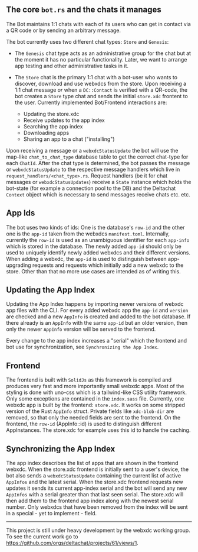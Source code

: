 
## The core `bot.rs` and the chats it manages 

The Bot maintains 1:1 chats with each of its users 
who can get in contact via a QR code or by sending an arbitrary message. 

The bot currently uses two different chat types: `Store` and `Genesis`: 

- The `Genesis` chat type acts as an administrative group for the chat 
  but at the moment it has no particular functionality. 
  Later, we want to arrange app testing and other administrative tasks in it. 

- The `Store` chat is the primary 1:1 chat with a bot-user 
  who wants to discover, download and use webxdcs from the store.
  Upon receiving a 1:1 chat message _or_ when a `DC::Contact` is verified with a QR-code, 
  the bot creates a `Store` type chat and sends the initial `store.xdc` frontent to the user. 
  Currently implemented Bot/Frontend interactions are: 

    - Updating the store.xdc
    - Receive updates to the app index
    - Searching the app index 
    - Downloading apps
    - Sharing an app to a chat ("installing") 

Upon receiving a message or a `webxdcStatusUpdate` the bot will use 
the map-like `chat_to_chat_type` database table 
to get the correct chat-type for each `ChatId`. 
After the chat type is determined, the bot passes the message or `webxdcStatusUpdate` 
to the respective message handlers which live in `request_handlers/<chat_type>.rs`. 
Request handlers (be it for chat messages or `webxdcStatusUpdates`)
receive a `State` instance which holds the bot-state (for example a connection pool to the DB)
and the Deltachat `Context` object which is necessary to send messages receive chats etc. etc.

## App Ids

The bot uses two kinds of ids: One is the database's `row-id` and the other one is the `app-id` 
taken from the webxdcs `manifest.toml`. Internally, currently the `row-id` is used 
as an unambiguous identifier for each `app-info` which is stored in the database. 
The newly added `app-id` should only be used to uniquely identify newly added webxdcs and their 
different versions. When adding a webxdc, the `app-id` is used to distinguish between 
app-upgrading requests and requests which initially add a new webxdc to the store. 
Other than that no more use cases are intended as of writing this.

## Updating the App Index

Updating the App Index happens by importing newer versions of webxdc app files with the CLI. 
For every added webxdc app the `app-id` and `version` are checked and a new `AppInfo` is created 
and added to the bot database. 
If there already is an `AppInfo` with the same `app-id` but an older version, 
then only the newer `AppInfo` version will be served to the frontend. 

Every change to the app index increases a "serial" 
which the frontend and bot use for synchronization, see `Synchronizing the App Index`. 

## Frontend

The frontend is built with `SolidJs` as this framework is compiled and produces very fast 
and more importantly small webxdc apps. Most of the styling is done with uno-css 
which is a tailwind-like CSS utility framework. 
Only some exceptions are contained in the `index.sass` file. 
Currently, one webxdc app is built by the frontend: `store.xdc`. 
It works on some stripped version of the Rust `AppInfo` struct. 
Private fields like `xdc-blob-dir` are removed, so that only the 
needed fields are sent to the frontend.
On the frontend, the `row-id` (AppInfo::id) is used to distinguish different AppInstances. 
The store.xdc for example uses this id to handle the caching.

## Synchronizing the App Index

The app index describes the list of apps that are shown in the frontend webxdc.
When the store.xdc frontend is initially sent to a user's device, 
the bot also sends a `webxdcStatusUpdate` containing the current list of active `AppInfos` 
and the latest serial.
When the store.xdc frontend requests new updates it sends its current app-index serial 
and the bot will send any new `AppInfos` with a serial greater than that last seen serial. 
The store.xdc will then add them to the frontend app index along with the newest serial number. 
Only webxdcs that have been removed from the index will be sent in a special - yet to implement - field.

--- 

This project is still under heavy development by the webxdc working group. To see the current work go to https://github.com/orgs/deltachat/projects/61/views/1.
